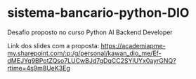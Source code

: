 # sistema-bancario-python-DIO
Desafio proposto no curso Python AI Backend Developer

Link dos slides com a proposta: https://academiapme-my.sharepoint.com/:p:/g/personal/kawan_dio_me/Ef-dMEJYq9BPotZQso7LUCwBJd7gDqCC2SYlUYx0ayrGNQ?rtime=4s9m8UeK3Eg
